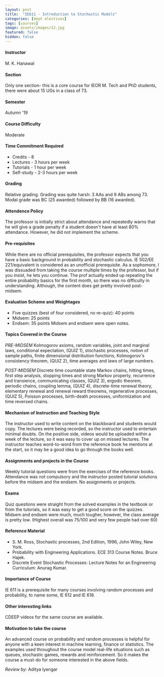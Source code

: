 ```yaml
---
layout: post
title:  "IE611 - Introduction to Stochastic Models"
categories: [dept electives]
tags: [courses]
image: assets/images/12.jpg
featured: false
hidden: false
---
```


#### Instructor
M. K. Hanawal 

#### Section
Only one section- this is a core course for IEOR M. Tech and PhD students, there were about 15 UGs in a class of 73.

#### Semester
Autumn '19

#### Course Difficulty
Moderate

#### Time Commitment Required
* Credits - 8
* Lectures - 3 hours per week
* Tutorials - 1 hour per week
* Self-study - 2-3 hours per week

#### Grading
Relative grading.
Grading was quite harsh: 3 AAs and 9 ABs among 73. Modal grade was BC (25 awarded) followed by BB (16 awarded).

#### Attendence Policy
The professor is initially strict about attendance and repeatedly warns that he will give a grade penalty if a student doesn't have at least 80% attendance. However, he did not implement the scheme.

#### Pre-requisites
While there are no official prerequisites, the professor expects that you have a basic background in probability and stochastic calculus. IE 502/EE 221/equivalent is considered as an unofficial prerequisite. As a sophomore, I was dissuaded from taking the course multiple times by the professor, but if you insist, he lets you continue. The prof actually ended up repeating the entire probability basics for the first month, so there was no difficulty in understanding. Although, the content does get pretty involved post-midsem. 

#### Evaluation Scheme and Weightages
* Five quizzes (best of four considered, no re-quiz): 40 points
* Midsem: 25 points
* Endsem: 35 points
Midsem and endsem were open notes.

#### Topics Covered in the Course
*PRE-MIDSEM*
Kolmogorov axioms, random variables, joint and marginal laws, conditional expectation, (QUIZ 1), stochastic processes, notion of sample paths, finite dimensional distribution functions, Kolmogorov's consistency theorem, (QUIZ 2), time averages and laws of large numbers.

*POST-MIDSEM*
Discrete time countable state Markov chains, hitting times, first step analysis, stopping times and strong Markov property, recurrence and transience, communicating classes, (QUIZ 3), ergodic theorem, periodic chains, coupling lemma, (QUIZ 4), discrete-time renewal theory, elementary renewal and renewal reward theorems, regenerative processes, (QUIZ 5), Poisson processes, birth-death processes, uniformization and time reversed chains.


#### Mechanism of Instruction and Teaching Style
The instructor used to write content on the blackboard and students would copy. The lectures were being recorded, so the instructor used to entertain minimal doubts. On the positive side, videos would be uploaded within a week of the lecture, so it was easy to cover up on missed lectures. The instructor teaches word-to-word from the reference book he mentions at the start, so it may be a good idea to go through the books well.

#### Assignments and projects in the Course
Weekly tutorial questions were from the exercises of the reference books. Attendance was not compulsory and the instructor posted tutorial solutions before the midsem and the endsem. No assignments or projects.

#### Exams
Quiz questions were straight from the solved examples in the textbook or from the tutorials, so it was easy to get a good score on the quizzes. Midsem and endsem were much, much tougher, however, the class average is pretty low. (Highest overall was 75/100 and very few people had over 60)

#### Reference Material
* S. M. Ross, Stochastic processes, 2nd Edition, 1996, John Wiley, New York.
* Probability with Engineering Applications. ECE 313 Course Notes. Bruce Hajek.
* Discrete Event Stochastic Processes: Lecture Notes for an Engineering Curriculum: Anurag Kumar.

#### Importance of Course
IE 611 is a prerequisite for many courses involving random processes and probability, to name some, IE 612 and IE 618.

#### Other interesting links
CDEEP videos for the same course are available.

#### Motivation to take the course
An advanced course on probability and random processes is helpful for anyone with a keen interest in machine learning, finance or statistics. The examples used throughout the course model real-life situations such as queues, stochastic games, rewards and reinforcement. So it makes the course a must-do for someone interested in the above fields.

*Review by:* Aditya Iyengar